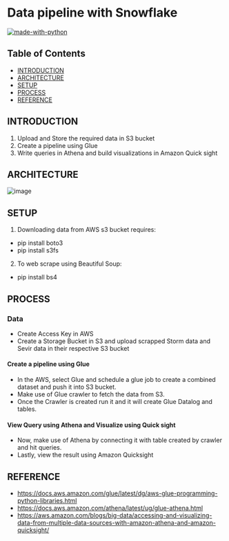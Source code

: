 # Data pipeline with Snowflake

[![made-with-python](https://img.shields.io/badge/Made%20with-Python-1f425f.svg)](https://www.python.org/)

## Table of Contents

- [INTRODUCTION](#INTRODUCTION)
- [ARCHITECTURE](#ARCHITECTURE)
- [SETUP](#SETUP)
- [PROCESS](#PROCESS)
- [REFERENCE](#REFERENCE)

## INTRODUCTION
1. Upload and Store the required data in S3 bucket
2. Create a pipeline using Glue 
3. Write queries in Athena and build visualizations in Amazon Quick sight

## ARCHITECTURE
![image](https://user-images.githubusercontent.com/45726206/110045311-7e80f600-7d18-11eb-9d36-7ca0cba8d270.png)

 
## SETUP
1. Downloading data from AWS s3 bucket requires:

- pip install boto3
- pip install s3fs

2. To web scrape using Beautiful Soup:

- pip install bs4

## PROCESS 

### Data

- Create Access Key in AWS
- Create a Storage Bucket in S3 and upload scrapped Storm data and Sevir data in their respective S3 bucket

#### Create a pipeline using Glue

- In the AWS,  select Glue and schedule a glue job to create a combined dataset and push it into S3 bucket.
- Make use of Glue crawler to fetch the data from S3.
- Once the Crawler is created run it and it will create Glue Datalog and tables.

#### View Query using Athena and Visualize using Quick sight

- Now, make use of Athena by connecting it with table created by crawler and hit queries.
- Lastly, view the result using Amazon Quicksight
	
## REFERENCE

- https://docs.aws.amazon.com/glue/latest/dg/aws-glue-programming-python-libraries.html
- https://docs.aws.amazon.com/athena/latest/ug/glue-athena.html
- https://aws.amazon.com/blogs/big-data/accessing-and-visualizing-data-from-multiple-data-sources-with-amazon-athena-and-amazon-quicksight/



